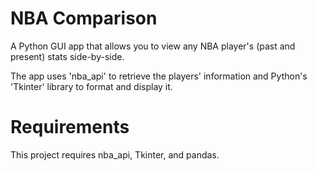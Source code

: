 # NBA Comparison
A Python GUI app that allows you to view any NBA player's (past and present) stats side-by-side.

The app uses 'nba_api' to retrieve the players' information and Python's 'Tkinter' library to format and display it.

# Requirements
This project requires nba_api, Tkinter, and pandas.
